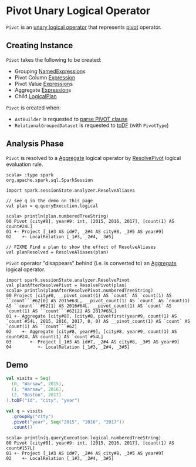 # Pivot Unary Logical Operator

`Pivot` is an [unary logical operator](LogicalPlan.md#UnaryNode) that represents [pivot](../basic-aggregation/RelationalGroupedDataset.md#pivot) operator.

## Creating Instance

`Pivot` takes the following to be created:

* <span id="groupByExprsOpt"> Grouping [NamedExpression](../expressions/NamedExpression.md)s
* <span id="pivotColumn"> Pivot Column [Expression](../expressions/Expression.md)
* <span id="pivotValues"> Pivot Value [Expression](../expressions/Expression.md)s
* <span id="aggregates"> Aggregate [Expression](../expressions/Expression.md)s
* <span id="child"> Child [LogicalPlan](LogicalPlan.md)

`Pivot` is created when:

* `AstBuilder` is requested to [parse PIVOT clause](../sql/AstBuilder.md#withPivot)
* `RelationalGroupedDataset` is requested to [toDF](../basic-aggregation/RelationalGroupedDataset.md#toDF) (with `PivotType`)

## <span id="analyzer"> Analysis Phase

`Pivot` is resolved to a [Aggregate](Aggregate.md) logical operator by [ResolvePivot](../Analyzer.md#ResolvePivot) logical evaluation rule.

```text
scala> :type spark
org.apache.spark.sql.SparkSession

import spark.sessionState.analyzer.ResolveAliases

// see q in the demo on this page
val plan = q.queryExecution.logical

scala> println(plan.numberedTreeString)
00 Pivot [city#8], year#9: int, [2015, 2016, 2017], [count(1) AS count#24L]
01 +- Project [_1#3 AS id#7, _2#4 AS city#8, _3#5 AS year#9]
02    +- LocalRelation [_1#3, _2#4, _3#5]

// FIXME Find a plan to show the effect of ResolveAliases
val planResolved = ResolveAliases(plan)
```

`Pivot` operator "disappears" behind (i.e. is converted to) an [Aggregate](Aggregate.md) logical operator.

```text
import spark.sessionState.analyzer.ResolvePivot
val planAfterResolvePivot = ResolvePivot(plan)
scala> println(planAfterResolvePivot.numberedTreeString)
00 Project [city#8, __pivot_count(1) AS `count` AS `count(1) AS ``count```#62[0] AS 2015#63L, __pivot_count(1) AS `count` AS `count(1) AS ``count```#62[1] AS 2016#64L, __pivot_count(1) AS `count` AS `count(1) AS ``count```#62[2] AS 2017#65L]
01 +- Aggregate [city#8], [city#8, pivotfirst(year#9, count(1) AS `count`#54L, 2015, 2016, 2017, 0, 0) AS __pivot_count(1) AS `count` AS `count(1) AS ``count```#62]
02    +- Aggregate [city#8, year#9], [city#8, year#9, count(1) AS count#24L AS count(1) AS `count`#54L]
03       +- Project [_1#3 AS id#7, _2#4 AS city#8, _3#5 AS year#9]
04          +- LocalRelation [_1#3, _2#4, _3#5]
```

## Demo

```scala
val visits = Seq(
  (0, "Warsaw", 2015),
  (1, "Warsaw", 2016),
  (2, "Boston", 2017)
).toDF("id", "city", "year")
```

```scala
val q = visits
  .groupBy("city")
  .pivot("year", Seq("2015", "2016", "2017"))
  .count()
```

```text
scala> println(q.queryExecution.logical.numberedTreeString)
00 Pivot [city#8], year#9: int, [2015, 2016, 2017], [count(1) AS count#157L]
01 +- Project [_1#3 AS id#7, _2#4 AS city#8, _3#5 AS year#9]
02    +- LocalRelation [_1#3, _2#4, _3#5]
```
